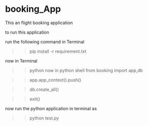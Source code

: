 # booking_App
 
This an flight booking application 

to run this application 

run the following command in Terminal
   
>>pip install -r requirement.txt
   
now in Terminal
>> python
now in python shell 
>>from booking  import app,db

>>app.app_context().push()

>>db.create_all()

>>exit()

now run the python application in terminal as
>> python test.py
